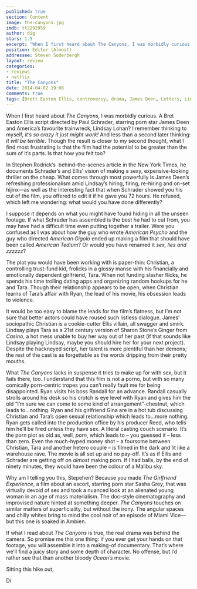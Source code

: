 ```yaml
---
published: true
section: Content
image: the-canyons.jpg
imdb: tt2292959
author: dig
stars: 1.5
excerpt: "When I first heard about The Canyons, I was morbidly curious. A Bret Easton Ellis script directed by Paul Schrader, starring porn star James Deen and America's favourite trainwreck, Lindsay Lohan?"
position: Editor (Almost)
addressee: Steven Soderbergh
layout: review
categories: 
- reviews
- netflix
title: "The Canyons"
date: 2014-04-02 19:08
comments: true
tags: [Brett Easton Ellis, controversy, drama, James Deen, Letters, Lindsay Lohan, Paul Schrader]
---
```

<p class="Normal1">When I first heard about <em>The Canyons, </em>I was morbidly curious. A Bret Easton Ellis script directed by Paul Schrader, starring porn star James Deen and America&rsquo;s favourite trainwreck, Lindsay Lohan? I remember thinking to myself, <em>it&rsquo;s so crazy it just might work!</em> And less than a second later thinking: <em>it will be terrible</em>. Though the result is closer to my second thought, what I find most frustrating is that the film had the potential to be greater than the sum of it&rsquo;s parts. Is that how you felt too?</p>
<p class="Normal1">In Stephen Rodrick&rsquo;s&nbsp; behind-the-scenes article in the New York Times, he documents Schrader&rsquo;s and Ellis&rsquo; vision of making a sexy, expensive-looking thriller on the cheap. What comes through most powerfully is James Deen&rsquo;s refreshing professionalism amid Lindsay&rsquo;s hiring, firing, re-hiring and on-set hijinx&mdash;as well as the interesting fact that when Schrader showed you his cut of the film, you offered to edit it if he gave you 72 hours. He refused, which left me wondering: what would you have done differently?</p>
<p class="Normal1">I suppose it depends on what you might have found hiding in all the unseen footage. If what Schrader has assembled is the best he had to cut from, you may have had a difficult time even putting together a trailer. Were you confused as I was about how the guy who wrote <em>American Psycho</em> and the guy who directed <em>American Gigolo</em> ended up making a film that should have been called <em>American Tedium</em>? Or would you have renamed it <em>sex, lies and zzzzzz</em>?</p>
<p class="Normal1">The plot you would have been working with is paper-thin: Christian, a controlling trust-fund kid, frolicks in a glossy manse with his financially and emotionally dependent girlfriend, Tara. When not funding slasher flicks, he spends his time trolling dating apps and organizing random hookups for he and Tara. Though their relationship appears to be open, when Christian learns of Tara&rsquo;s affair with Ryan, the lead of his movie, his obsession leads to violence.</p>
<p class="Normal1">It would be too easy to blame the leads for the film&rsquo;s flatness, but I&rsquo;m not sure that better actors could have roused such listless dialogue. James&rsquo; sociopathic Christian is a cookie-cutter Ellis villain, all swagger and smirk. Lindsay plays Tara as a 21st century version of Sharon Stone&rsquo;s Ginger from <em>Casino</em>, a hot mess unable to buy her way out of her past (if that sounds like Lindsay playing Lindsay, maybe you should hire her for your next project). Despite the hackneyed script, her talent is more plentiful than her demons; the rest of the cast is as forgettable as the words dripping from their pretty mouths.</p>
<p class="Normal1">What <em>The Canyons</em> lacks in suspense it tries to make up for with sex, but it fails there, too. I understand that this film is not a porno, but with so many comically porn-centric tropes you can&rsquo;t really fault me for being disappointed. Ryan visits his boss Randall for an advance. Randall casually strolls around his desk so his crotch is eye level with Ryan and gives him the old &ldquo;I&rsquo;m sure we can come to some kind of arrangement&rdquo;-chestnut, which leads to&#8230;nothing. Ryan and his girlfriend Gina are in a hot tub discussing Christian and Tara&rsquo;s open sexual relationship which leads to&#8230;more nothing. Ryan gets called into the production office by his producer Reed, who tells him he&rsquo;ll be fired unless they have sex. A literal casting couch scenario. It&rsquo;s the porn plot as old as, well, <em>porn</em>, which leads to &ndash; you guessed it &ndash; less than zero. Even the much-hyped money shot &ndash; a foursome between Christian, Tara and another hetero couple &ndash; is filmed in the dark and lit like a warehouse rave. The movie is all set up and no pay-off. It&rsquo;s as if Ellis and Schrader are getting off on <em>almost</em> making porn. If I had balls, by the end of ninety minutes, they would have been the colour of a Malibu sky.</p>
<p class="Normal1">Why am I telling you this, Stepehen? Because you made <em>The Girlfriend Experience</em>, a film about an escort, starring porn star Sasha Grey, that was virtually devoid of sex and took a nuanced look at an alienated young woman in an age of mass materialism. The doc-style cinematography and improvised nature hinted at something deeper. <em>The Canyons</em> touches on similar matters of superficiality, but without the irony. The angular spaces and chilly whites bring to mind the cool noir of an episode of Miami Vice&mdash;but this one is soaked in Ambien.&nbsp;</p>
<p class="Normal1">If what I read about <em>The Canyons</em> is true, the real drama was behind the camera. So promise me this one thing: if you ever get your hands on that footage, you will assemble it into a making-of documentary. That&rsquo;s where we&rsquo;ll find a juicy story and some depth of character. No offense, but I&rsquo;d rather see that than<em> </em>another bloody <em>Ocean&rsquo;s </em>movie<em>.</em></p>
<p class="Normal1">Sitting this hike out,</p>
<p class="Normal1">Di</p>
